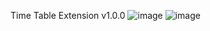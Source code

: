 Time Table Extension v1.0.0
![image](https://user-images.githubusercontent.com/65694523/221579174-d04ed804-e7d4-4c38-bbd6-20d4e1992d52.png)
![image](https://user-images.githubusercontent.com/65694523/221579445-6db65a4b-f4a9-4f3c-8ddd-c863c6d16082.png)
